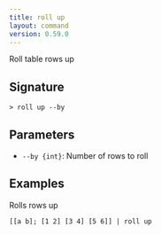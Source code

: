 ```yaml
---
title: roll up
layout: command
version: 0.59.0
---
```


Roll table rows up

## Signature

```> roll up --by```

## Parameters

 -  `--by {int}`: Number of rows to roll

## Examples

Rolls rows up
```shell
[[a b]; [1 2] [3 4] [5 6]] | roll up
```

